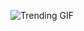 ![Trending GIF](https://media0.giphy.com/media/v1.Y2lkPThiYjIxNzcyYzd5bHhwd3U5bGRvdWpkMnJvMzYxcWtkbW5mMTd5ZGd6czlxOHRneiZlcD12MV9naWZzX3NlYXJjaCZjdD1n/MT5UUV1d4CXE2A37Dg/giphy.gif)
